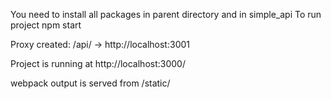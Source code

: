 You need to install all packages in parent directory and in simple_api 
To run project 
npm start

Proxy created: /api/  ->  http://localhost:3001

Project is running at http://localhost:3000/

webpack output is served from /static/



